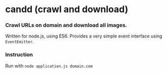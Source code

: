 # candd (crawl and download) 

### Crawl URLs on domain and download all images.

Written for node.js, using ES6.
Provides a very simple event interface using `EventEmitter`.

### Instruction
Run with `node application.js domain.com` 
